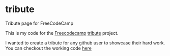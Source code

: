 # tribute
Tribute page for FreeCodeCamp

This is my code for the [Freecodecamp](http://www.freecodecamp.com) [tribute](https://www.freecodecamp.com/challenges/build-a-tribute-page) project.

I wanted to create a tribute for any github user to showcase their hard work.  You can checkout the working code [here](http://timharshman.com/tribute)

